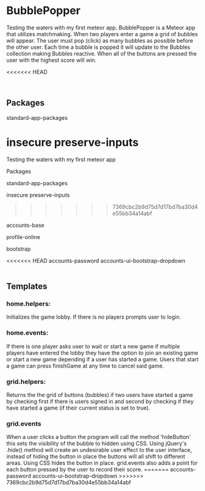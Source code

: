 <h1>BubblePopper</h1>
Testing the waters with my first meteor app. BubblePopper is a Meteor app that utilizes matchmaking. When two players enter a game a grid of bubbles will appear. The user must pop (click) as many bubbles as possible before the other user. Each time a bubble is popped it will update to the Bubbles collection making Bubbles reactive.  When all of the buttons are pressed the user with the highest score will win.

<<<<<<< HEAD



<br>

<h2>Packages</h2>

standard-app-packages

insecure preserve-inputs
=======
Testing the waters with my first meteor app




Packages

standard-app-packages

insecure
preserve-inputs
>>>>>>> 7369cbc2b9d75d7d17bd7ba30d4e55bb34a14abf

accounts-base

profile-online

bootstrap

<<<<<<< HEAD
accounts-password accounts-ui-bootstrap-dropdown
<br>
<br>


<h2>Templates</h2>
<h3>home.helpers:</h3>
Initializes the game lobby. If there is no players prompts user to login.
<h3>home.events:</h3>
If there is one player asks user to wait or start a new game if multiple players have entered the lobby they have the option to join an existing game or start a new game depending if a user has started a game. Users that start a game can press finishGame at any time to cancel said game.

<h3>grid.helpers:</h3>
Returns the the grid of buttons (bubbles) if two users have started a game by checking first if there is users signed in and second by checking if they have started a game (if their current status is set to true).

<h3>grid.events</h3>
When a user clicks a button the program will call the method 'hideButton' this sets the visibility of the bubble to hidden using CSS. Using jQuery's .hide() method will create an undesirable user effect to the user interface, instead of hiding the button in place the buttons will all shift to different areas. Using CSS hides the button in place. grid.events also adds a point for each button pressed by the user to record their score.
=======
accounts-password
accounts-ui-bootstrap-dropdown
>>>>>>> 7369cbc2b9d75d7d17bd7ba30d4e55bb34a14abf
